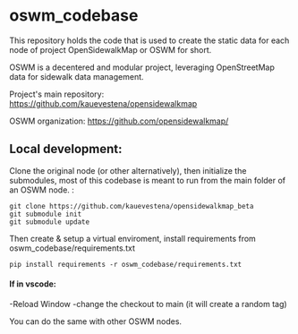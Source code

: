 # oswm_codebase
This repository holds the code that is used to create the static data for each node of project OpenSidewalkMap or OSWM for short.

OSWM is a decentered and modular project, leveraging OpenStreetMap data for sidewalk data management.

Project's main repository: https://github.com/kauevestena/opensidewalkmap

OSWM organization: https://github.com/opensidewalkmap/


## Local development:

Clone the original node (or other alternatively), then initialize the submodules, most of this codebase is meant to run from the main folder of an OSWM node. :

    git clone https://github.com/kauevestena/opensidewalkmap_beta
    git submodule init
    git submodule update

Then create & setup a virtual enviroment, install requirements from oswm_codebase/requirements.txt

    pip install requirements -r oswm_codebase/requirements.txt


#### If in vscode: 
-Reload Window
-change the checkout to main (it will create a random tag)

You can do the same with other OSWM nodes.
